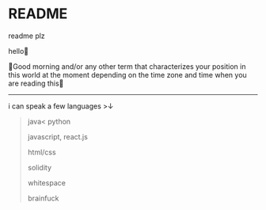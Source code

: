 # README
readme plz

hello👋

🔆Good morning and/or any other term that characterizes your position in this world at the moment depending on the time zone and time when you are reading this🌝
__________________________________________________________________________________
i can speak a few languages >↓

>java<
>python
>
>javascript, react.js
>
>html/css
>
>solidity
>
>whitespace
>
>brainfuck
